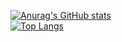 [![Anurag's GitHub stats](https://github-readme-stats.vercel.app/api?username=nohsa97&layout=Gradien)](https://github.com/anuraghazra/github-readme-stats) <br>
[![Top Langs](https://github-readme-stats.vercel.app/api/top-langs/?username=nohsa97&layout=Gradient)](https://github.com/anuraghazra/github-readme-stats)
